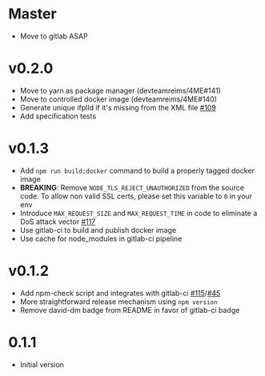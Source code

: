 # Master
  * Move to gitlab ASAP

# v0.2.0
  * Move to yarn as package manager (devteamreims/4ME#141)
  * Move to controlled docker image (devteamreims/4ME#140)
  * Generate unique ifplId if it's missing from the XML file [#109](devteamreims/4ME#109)
  * Add specification tests

# v0.1.3
  * Add `npm run build:docker` command to build a properly tagged docker image
  * **BREAKING**: Remove `NODE_TLS_REJECT_UNAUTHORIZED` from the source code. To allow non valid SSL certs, please set this variable to `0` in your env
  * Introduce `MAX_REQUEST_SIZE` and `MAX_REQUEST_TIME` in code to eliminate a DoS attack vector [#117](devteamreims/4ME#117)
  * Use gitlab-ci to build and publish docker image
  * Use cache for node_modules in gitlab-ci pipeline

# v0.1.2
  * Add npm-check script and integrates with gitlab-ci [#115](devteamreims/4ME#115)/[#45](devteamreims/4ME#45)
  * More straightforward release mechanism using `npm version`
  * Remove david-dm badge from README in favor of gitlab-ci badge

# 0.1.1
* Initial version
